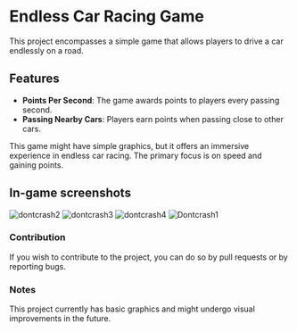 # Endless Car Racing Game

This project encompasses a simple game that allows players to drive a car endlessly on a road.

## Features

- **Points Per Second**: The game awards points to players every passing second.
- **Passing Nearby Cars**: Players earn points when passing close to other cars.

This game might have simple graphics, but it offers an immersive experience in endless car racing. The primary focus is on speed and gaining points.

## In-game screenshots

![dontcrash2](https://github.com/okanyavuz/Dont-Crash/assets/74764950/394288d6-8fc1-4e99-aa3f-7fc14107feb0)
![dontcrash3](https://github.com/okanyavuz/Dont-Crash/assets/74764950/7ee3278e-a0f0-4aab-b92d-644b608d8afc)
![dontcrash4](https://github.com/okanyavuz/Dont-Crash/assets/74764950/6d1d3e59-b817-4a1a-8d8a-015d45d19e91)
![Dontcrash1](https://github.com/okanyavuz/Dont-Crash/assets/74764950/95e6ec0e-e74b-44b5-b02f-c194ac899f6c)

### Contribution
If you wish to contribute to the project, you can do so by pull requests or by reporting bugs.

### Notes
This project currently has basic graphics and might undergo visual improvements in the future.
